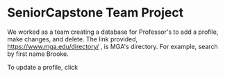 # SeniorCapstone Team Project

We worked as a team creating a database for Professor's to add a profile, make changes, and delete. The link provided,  https://www.mga.edu/directory/ , is MGA's directory. For example, search by first name Brooke.

To update a profile, click
